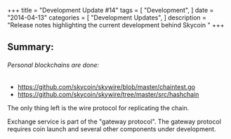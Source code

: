 +++
title = "Development Update #14"
tags = [
    "Development",
]
date = "2014-04-13"
categories = [
    "Development Updates",
]
description = "Release notes highlighting the current development behind Skycoin  "
+++

## Summary:

###### Personal blockchains are done:
- https://github.com/skycoin/skywire/blob/master/chaintest.go
- https://github.com/skycoin/skywire/tree/master/src/hashchain

The only thing left is the wire protocol for replicating the chain.

Exchange service is part of the "gateway protocol". The gateway protocol requires coin launch and several other components under development.
